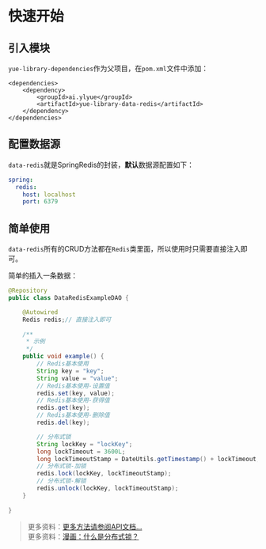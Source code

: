 # 快速开始
## 引入模块
`yue-library-dependencies`作为父项目，在`pom.xml`文件中添加：
``` pom
<dependencies>
	<dependency>
		<groupId>ai.ylyue</groupId>
		<artifactId>yue-library-data-redis</artifactId>
	</dependency>
</dependencies>
```

## 配置数据源
`data-redis`就是SpringRedis的封装，<b>默认</b>数据源配置如下：
```yml
spring:
  redis:
    host: localhost
    port: 6379
```

## 简单使用
`data-redis`所有的CRUD方法都在`Redis`类里面，所以使用时只需要直接注入即可。<br>

简单的插入一条数据：
```java
@Repository
public class DataRedisExampleDAO {

	@Autowired
	Redis redis;// 直接注入即可
	
	/**
	 * 示例
	 */
	public void example() {
		// Redis基本使用
		String key = "key";
		String value = "value";
		// Redis基本使用-设置值
		redis.set(key, value);
		// Redis基本使用-获得值
		redis.get(key);
		// Redis基本使用-删除值
		redis.del(key);

		// 分布式锁
		String lockKey = "lockKey";
		long lockTimeout = 3600L;
		long lockTimeoutStamp = DateUtils.getTimestamp() + lockTimeout;
		// 分布式锁-加锁
		redis.lock(lockKey, lockTimeoutStamp);
		// 分布式锁-解锁
		redis.unlock(lockKey, lockTimeoutStamp);
	}
	
}
```

> 更多资料：[更多方法请参阅API文档...](https://apidoc.gitee.com/yl-yue/yue-library/)<br>
> 更多资料：[漫画：什么是分布式锁？](https://mp.weixin.qq.com/s/8fdBKAyHZrfHmSajXT_dnA)
